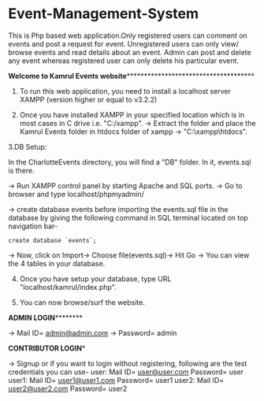 # Event-Management-System
This is Php based web application.Only registered users can comment on events and post a request for event. Unregistered users can only view/ browse events and read details about an event. Admin can post and delete any event whereas registered user can only delete his particular event.

****Welcome to Kamrul Events website*****************************************

1. To run this web application, you need to install a localhost server XAMPP (version higher or equal to v3.2.2)

2. Once you have installed XAMPP in your specified location which is in most cases in C drive i.e. "C:/xampp".
-> Extract the folder and place the Kamrul Events folder in htdocs folder of xampp -> "C:\xampp\htdocs\".

3.DB Setup:

In the CharlotteEvents directory, you will find a "DB" folder. In it, events.sql is there.

-> Run XAMPP control panel by starting Apache and SQL ports.
-> Go to browser and type localhost/phpmyadmin/

-> create database events before importing the events.sql file in the database by giving the following command in SQL terminal located on top navigation bar-

	create database `events`;
	
-> Now, click on Import-> Choose file(events.sql)-> Hit Go
-> You can view the 4 tables in your database.


4. Once you have setup your database, type URL "localhost/kamrul/index.php".

5. You can now browse/surf the website.


********ADMIN LOGIN****************

-> Mail ID= admin@admin.com
-> Password= admin


**********CONTRIBUTOR LOGIN***********

-> Signup or if you want to login without registering, following are the test credentials you can use-
user:
	Mail ID= user@user.com
	Password= user
user1:
	Mail ID= user1@user1.com
	Password= user1
user2:
	Mail ID= user2@user2.com
	Password= user2
